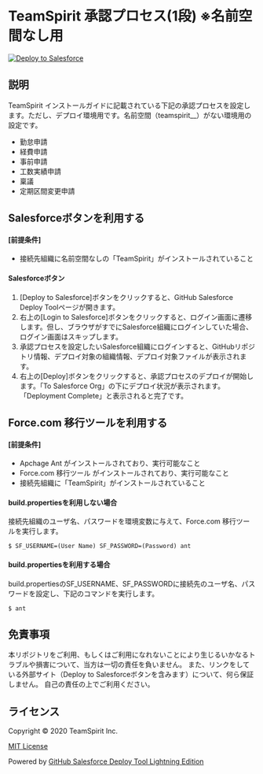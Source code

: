TeamSpirit 承認プロセス(1段) ※名前空間なし用
==================
<a href="https://githubsfdeploy.herokuapp.com?ref=master">
  <img alt="Deploy to Salesforce"
       src="https://raw.githubusercontent.com/afawcett/githubsfdeploy/master/src/main/webapp/resources/img/deploy.png">
</a>

説明
--------
TeamSpirit インストールガイドに記載されている下記の承認プロセスを設定します。ただし、デプロイ環境用です。名前空間（teamspirit__）がない環境用の設定です。
- 勤怠申請
- 経費申請
- 事前申請
- 工数実績申請
- 稟議
- 定期区間変更申請

Salesforceボタンを利用する
--------
#### [前提条件]
 - 接続先組織に名前空間なしの「TeamSpirit」がインストールされていること

#### Salesforceボタン

1. [Deploy to Salesforce]ボタンをクリックすると、GitHub Salesforce Deploy Toolページが開きます。
1. 右上の[Login to Salesforce]ボタンをクリックすると、ログイン画面に遷移します。但し、ブラウザがすでにSalesforce組織にログインしていた場合、ログイン画面はスキップします。
1. 承認プロセスを設定したいSalesforce組織にログインすると、GitHubリポジトリ情報、デプロイ対象の組織情報、デプロイ対象ファイルが表示されます。
1. 右上の[Deploy]ボタンをクリックすると、承認プロセスのデプロイが開始します。「To Salesforce Org」の下にデプロイ状況が表示されます。「Deployment Complete」と表示されると完了です。

Force.com 移行ツールを利用する
--------

#### [前提条件]
 - Apchage Ant がインストールされており、実行可能なこと
 - Force.com 移行ツール がインストールされており、実行可能なこと
 - 接続先組織に「TeamSpirit」がインストールされていること

#### build.propertiesを利用しない場合
接続先組織のユーザ名、パスワードを環境変数に与えて、Force.com 移行ツールを実行します。

```
$ SF_USERNAME=(User Name) SF_PASSWORD=(Password) ant
```

#### build.propertiesを利用する場合

build.propertiesのSF_USERNAME、SF_PASSWORDに接続先のユーザ名、パスワードを設定し、下記のコマンドを実行します。

```
$ ant
```

免責事項
--------
本リポジトリをご利用、もしくはご利用になれないことにより生じるいかなるトラブルや損害について、当方は一切の責任を負いません。
また、リンクをしている外部サイト（Deploy to Salesforceボタンを含みます）について、何ら保証しません。
自己の責任の上でご利用ください。

ライセンス
--------
Copyright &copy; 2020 TeamSpirit Inc.

[MIT License](http://www.opensource.org/licenses/mit-license.php)

Powered by [GitHub Salesforce Deploy Tool Lightning Edition](https://andyinthecloud.com/2013/09/24/deploy-direct-from-github-to-salesforce/)
